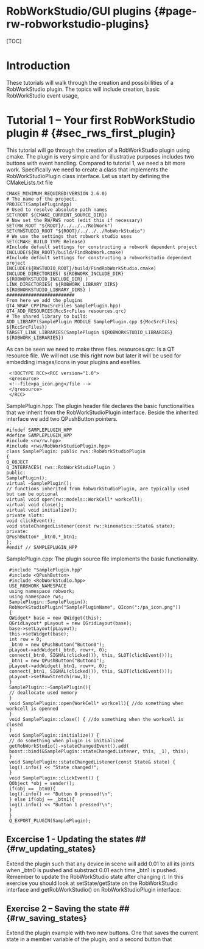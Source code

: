 RobWorkStudio/GUI plugins     {#page-rw-robworkstudio-plugins} 
===========================

[TOC]

# Introduction #
These tutorials will walk through the creation and possibillities of a RobWorkStudio plugin. The topics will
include creation, basic RobWorkStudio event usage,

# Tutorial 1 – Your first RobWorkStudio plugin # {#sec_rws_first_plugin}
 This tutorial will go through the creation of a RobWorkStudio plugin using cmake. The plugin is very simple
 and for illustrative purposes includes two buttons with event handling.
 Compared to tutorial 1, we need a bit more work. Specifically we need to create a class that implements
 the RobWorkStudioPlugin class interface. Let us start by defining the CMakeLists.txt file
 
 ~~~
 CMAKE_MINIMUM_REQUIRED(VERSION 2.6.0)
 # The name of the project.
 PROJECT(SamplePluginApp)
 # Used to resolve absolute path names
 SET(ROOT ${CMAKE_CURRENT_SOURCE_DIR})
 # Now set the RW/RWS root (edit this if necessary)
 SET(RW_ROOT "${ROOT}/../../../RobWork")
 SET(RWSTUDIO_ROOT "${ROOT}/../../../RobWorkStudio")
 # We use the settings that robwork studio uses
 SET(CMAKE_BUILD_TYPE Release)
 #Include default settings for constructing a robwork dependent project
 INCLUDE(${RW_ROOT}/build/FindRobWork.cmake)
 #Include default settings for constructing a robworkstudio dependent project
 INCLUDE(${RWSTUDIO_ROOT}/build/FindRobWorkStudio.cmake)
 INCLUDE_DIRECTORIES( ${ROBWORK_INCLUDE_DIR} ${ROBWORKSTUDIO_INCLUDE_DIR} )
 LINK_DIRECTORIES( ${ROBWORK_LIBRARY_DIRS} ${ROBWORKSTUDIO_LIBRARY_DIRS} )
 #########################
 From here we add the plugins
 QT4_WRAP_CPP(MocSrcFiles SamplePlugin.hpp)
 QT4_ADD_RESOURCES(RccSrcFiles resources.qrc)
 # The shared library to build:
 ADD_LIBRARY(SamplePlugin MODULE SamplePlugin.cpp ${MocSrcFiles} ${RccSrcFiles})
 TARGET_LINK_LIBRARIES(SamplePlugin ${ROBWORKSTUDIO_LIBRARIES} ${ROBWORK_LIBRARIES})
 ~~~

 As can be seen we need to make three files.
 resources.qrc: Is a QT resource file. We will not use this right now but later it will be used for embedding
 images/icons in your plugins and exefiles.
~~~{.xml}
 <!DOCTYPE RCC><RCC version="1.0">
 <qresource>
 <!--file>pa_icon.png</file -->
 </qresource>
 </RCC>
~~~

 SamplePlugin.hpp: The plugin header file declares the basic functionalities that we inherit from the
 RobWorkStudioPlugin interface. Beside the inherited interface we add two QPushButton pointers.

 ~~~{.cpp}
 #ifndef SAMPLEPLUGIN_HPP
 #define SAMPLEPLUGIN_HPP
 #include <rw/rw.hpp>
 #include <rws/RobWorkStudioPlugin.hpp>
 class SamplePlugin: public rws::RobWorkStudioPlugin
 {
 Q_OBJECT
 Q_INTERFACES( rws::RobWorkStudioPlugin )
 public:
 SamplePlugin();
 virtual ~SamplePlugin();
 // functions inherited from RobworkStudioPlugin, are typically used but can be optional
 virtual void open(rw::models::WorkCell* workcell);
 virtual void close();
 virtual void initialize();
 private slots:
 void clickEvent();
 void stateChangedListener(const rw::kinematics::State& state);
 private:
 QPushButton* _btn0,*_btn1;
 };
 #endif // SAMPLEPLUGIN_HPP
 ~~~

 SamplePlugin.cpp: The plugin source file implements the basic functionality.

~~~{.cpp}
 #include "SamplePlugin.hpp"
 #include <QPushButton>
 #include <RobWorkStudio.hpp>
 USE_ROBWORK_NAMESPACE
 using namespace robwork;
 using namespace rws;
 SamplePlugin::SamplePlugin():
 RobWorkStudioPlugin("SamplePluginName", QIcon(":/pa_icon.png"))
 {
 QWidget* base = new QWidget(this);
 QGridLayout* pLayout = new QGridLayout(base);
 base->setLayout(pLayout);
 this->setWidget(base);
 int row = 0;
 _btn0 = new QPushButton("Button0");
 pLayout->addWidget(_btn0, row++, 0);
 connect(_btn0, SIGNAL(clicked()), this, SLOT(clickEvent()));
 _btn1 = new QPushButton("Button1");
 pLayout->addWidget(_btn1, row++, 0);
 connect(_btn1, SIGNAL(clicked()), this, SLOT(clickEvent()));
 pLayout->setRowStretch(row,1);
 }
 SamplePlugin::~SamplePlugin(){
 // deallocate used memory
 }
 void SamplePlugin::open(WorkCell* workcell){ //do something when workcell is openned
 }
 void SamplePlugin::close() { //do something when the workcell is closed
 }
 void SamplePlugin::initialize() {
 // do something when plugin is initialized
 getRobWorkStudio()->stateChangedEvent().add(
 boost::bind(&SamplePlugin::stateChangedListener, this, _1), this);
 }
 void SamplePlugin::stateChangedListener(const State& state) {
 log().info() << "State changed!";
 }
 void SamplePlugin::clickEvent() {
 QObject *obj = sender();
 if(obj == _btn0){
 log().info() << "Button 0 pressed!\n";
 } else if(obj == _btn1){
 log().info() << "Button 1 pressed!\n";
 }
 }
 Q_EXPORT_PLUGIN(SamplePlugin);
~~~

## Excercise 1 - Updating the states ## {#rw_updating_states}
 Extend the plugin such that any device in scene will add 0.01 to all its joints when _btn0 is pushed and
 substract 0.01 each time _btn1 is pushed. Remember to update the RobWorkStudio state after changing it.
 In this exercise you should look at setState/getState on the RobWorkStudio interface and
 getRobWorkStudio() on RobWorkStudioPlugin interface.

## Exercise 2 – Saving the state ## {#rw_saving_states}
 Extend the plugin example with two new buttons. One that saves the current state in a member variable of
 the plugin, and a second button that

